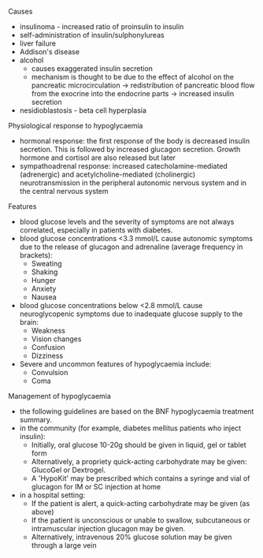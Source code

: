 Causes  
* insulinoma \- increased ratio of proinsulin to insulin
* self\-administration of insulin/sulphonylureas
* liver failure
* Addison's disease
* alcohol
	+ causes exaggerated insulin secretion
	+ mechanism is thought to be due to the effect of alcohol on the pancreatic microcirculation → redistribution of pancreatic blood flow from the exocrine into the endocrine parts → increased insulin secretion
* nesidioblastosis \- beta cell hyperplasia

  
Physiological response to hypoglycaemia  
* hormonal response: the first response of the body is decreased insulin secretion. This is followed by increased glucagon secretion. Growth hormone and cortisol are also released but later
* sympathoadrenal response: increased catecholamine\-mediated (adrenergic) and acetylcholine\-mediated (cholinergic) neurotransmission in the peripheral autonomic nervous system and in the central nervous system

  
Features  
* blood glucose levels and the severity of symptoms are not always correlated, especially in patients with diabetes.
* blood glucose concentrations \<3\.3 mmol/L cause autonomic symptoms due to the release of glucagon and adrenaline (average frequency in brackets):
	+ Sweating
	+ Shaking
	+ Hunger
	+ Anxiety
	+ Nausea
* blood glucose concentrations below \<2\.8 mmol/L cause neuroglycopenic symptoms due to inadequate glucose supply to the brain:
	+ Weakness
	+ Vision changes
	+ Confusion
	+ Dizziness
* Severe and uncommon features of hypoglycaemia include:
	+ Convulsion
	+ Coma

  
Management of hypoglycaemia  
* the following guidelines are based on the BNF hypoglycaemia treatment summary.
* in the community (for example, diabetes mellitus patients who inject insulin):
	+ Initially, oral glucose 10\-20g should be given in liquid, gel or tablet form
	+ Alternatively, a propriety quick\-acting carbohydrate may be given: GlucoGel or Dextrogel.
	+ A 'HypoKit' may be prescribed which contains a syringe and vial of glucagon for IM or SC injection at home
* in a hospital setting:
	+ If the patient is alert, a quick\-acting carbohydrate may be given (as above)
	+ If the patient is unconscious or unable to swallow, subcutaneous or intramuscular injection glucagon may be given.
	+ Alternatively, intravenous 20% glucose solution may be given through a large vein
